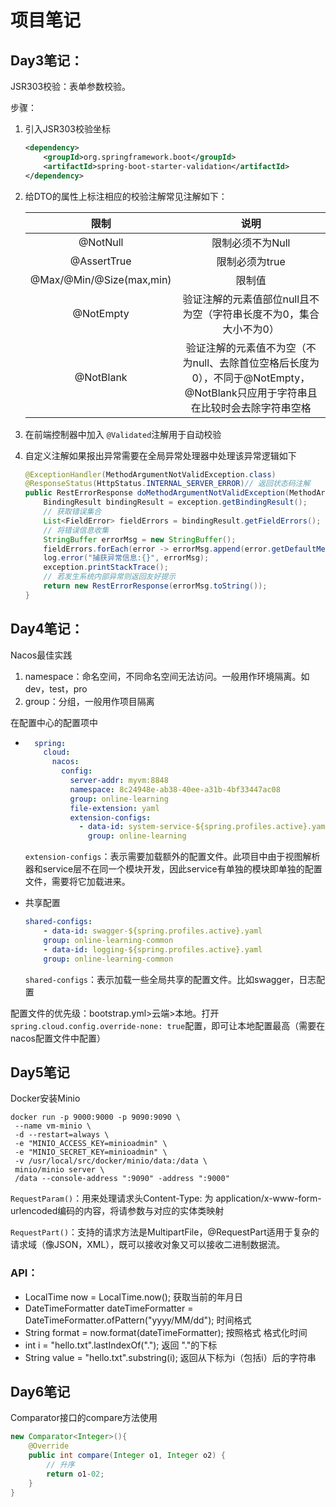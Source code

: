 # 项目笔记

## Day3笔记：

JSR303校验：表单参数校验。

步骤：

1. 引入JSR303校验坐标

    ```xml
    <dependency>
        <groupId>org.springframework.boot</groupId>
        <artifactId>spring-boot-starter-validation</artifactId>
    </dependency>
    ```

2. 给DTO的属性上标注相应的校验注解常见注解如下：

    |           限制           |                             说明                             |
    | :----------------------: | :----------------------------------------------------------: |
    |         @NotNull         |                       限制必须不为Null                       |
    |       @AssertTrue        |                        限制必须为true                        |
    | @Max/@Min/@Size(max,min) |                            限制值                            |
    |        @NotEmpty         | 验证注解的元素值部位null且不为空（字符串长度不为0，集合大小不为0） |
    |        @NotBlank         | 验证注解的元素值不为空（不为null、去除首位空格后长度为0），不同于@NotEmpty，@NotBlank只应用于字符串且在比较时会去除字符串空格 |

3. 在前端控制器中加入 `@Validated`注解用于自动校验

4. 自定义注解如果报出异常需要在全局异常处理器中处理该异常逻辑如下

    ```java
    @ExceptionHandler(MethodArgumentNotValidException.class)
    @ResponseStatus(HttpStatus.INTERNAL_SERVER_ERROR)// 返回状态码注解
    public RestErrorResponse doMethodArgumentNotValidException(MethodArgumentNotValidException exception) {
        BindingResult bindingResult = exception.getBindingResult();
        // 获取错误集合
        List<FieldError> fieldErrors = bindingResult.getFieldErrors();
        // 将错误信息收集
        StringBuffer errorMsg = new StringBuffer();
        fieldErrors.forEach(error -> errorMsg.append(error.getDefaultMessage()).append(","));
        log.error("捕获异常信息:{}", errorMsg);
        exception.printStackTrace();
        // 若发生系统内部异常则返回友好提示
        return new RestErrorResponse(errorMsg.toString());
    }
    ```


## Day4笔记：

Nacos最佳实践

1. namespace：命名空间，不同命名空间无法访问。一般用作环境隔离。如dev，test，pro
2. group：分组，一般用作项目隔离

在配置中心的配置项中

- ```yaml
    spring:
      cloud:
        nacos:
          config:
            server-addr: myvm:8848
            namespace: 8c24948e-ab38-40ee-a31b-4bf33447ac08
            group: online-learning
            file-extension: yaml
            extension-configs:
              - data-id: system-service-${spring.profiles.active}.yaml
                group: online-learning
    ```

    `extension-configs`：表示需要加载额外的配置文件。此项目中由于视图解析器和service层不在同一个模块开发，因此service有单独的模块即单独的配置文件，需要将它加载进来。

- 共享配置

    ```yaml
    shared-configs:
        - data-id: swagger-${spring.profiles.active}.yaml
        group: online-learning-common
        - data-id: logging-${spring.profiles.active}.yaml
        group: online-learning-common
    ```

    `shared-configs`：表示加载一些全局共享的配置文件。比如swagger，日志配置

配置文件的优先级：bootstrap.yml>云端>本地。打开`spring.cloud.config.override-none: true`配置，即可让本地配置最高（需要在nacos配置文件中配置）

## Day5笔记

Docker安装Minio

```shell
docker run -p 9000:9000 -p 9090:9090 \
 --name vm-minio \
 -d --restart=always \
 -e "MINIO_ACCESS_KEY=minioadmin" \
 -e "MINIO_SECRET_KEY=minioadmin" \
 -v /usr/local/src/docker/minio/data:/data \
 minio/minio server \
 /data --console-address ":9090" -address ":9000"
```

`RequestParam()`：用来处理请求头Content-Type: 为 application/x-www-form-urlencoded编码的内容，将请参数与对应的实体类映射

`RequestPart()`：支持的请求方法是MultipartFile，@RequestPart适用于复杂的请求域（像JSON，XML），既可以接收对象又可以接收二进制数据流。

### API：

- LocalTime now = LocalTime.now(); 获取当前的年月日
- DateTimeFormatter dateTimeFormatter = DateTimeFormatter.ofPattern("yyyy/MM/dd"); 时间格式
- String format = now.format(dateTimeFormatter);  按照格式 格式化时间
- int i = "hello.txt".lastIndexOf("."); 返回 "."的下标
- String value = "hello.txt".substring(i); 返回从下标为i（包括i）后的字符串

## Day6笔记

Comparator接口的compare方法使用

```java
new Comparator<Integer>(){
    @Override
    public int compare(Integer o1, Integer o2) {
        // 升序
        return o1-02;
    }
}

```

